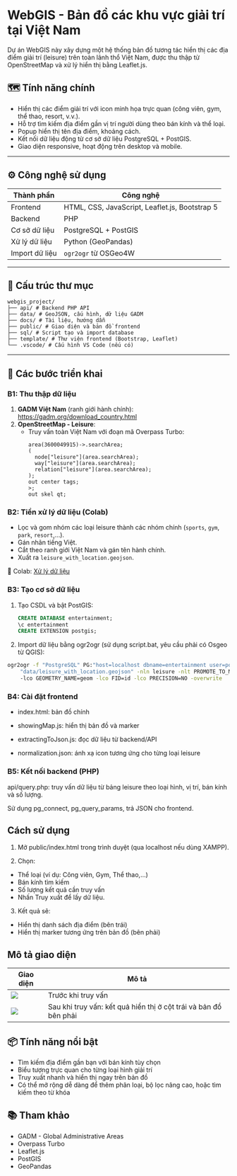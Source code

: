 # WebGIS - Bản đồ các khu vực giải trí tại Việt Nam

Dự án WebGIS này xây dựng một hệ thống bản đồ tương tác hiển thị các địa điểm giải trí (leisure) trên toàn lãnh thổ Việt Nam, được thu thập từ OpenStreetMap và xử lý hiển thị bằng Leaflet.js.

## 🗺️ Tính năng chính

- Hiển thị các điểm giải trí với icon minh họa trực quan (công viên, gym, thể thao, resort, v.v.).
- Hỗ trợ tìm kiếm địa điểm gần vị trí người dùng theo bán kính và thể loại.
- Popup hiển thị tên địa điểm, khoảng cách.
- Kết nối dữ liệu động từ cơ sở dữ liệu PostgreSQL + PostGIS.
- Giao diện responsive, hoạt động trên desktop và mobile.

---

## ⚙️ Công nghệ sử dụng

| Thành phần     | Công nghệ                          |
|----------------|------------------------------------|
| Frontend       | HTML, CSS, JavaScript, Leaflet.js, Bootstrap 5 |
| Backend        | PHP                                |
| Cơ sở dữ liệu  | PostgreSQL + PostGIS               |
| Xử lý dữ liệu  | Python (GeoPandas)                 |
| Import dữ liệu | `ogr2ogr` từ OSGeo4W               |

---

## 📁 Cấu trúc thư mục

```
webgis_project/
├── api/ # Backend PHP API
├── data/ # GeoJSON, cấu hình, dữ liệu GADM
├── docs/ # Tài liệu, hướng dẫn
├── public/ # Giao diện và bản đồ frontend
├── sql/ # Script tạo và import database
├── template/ # Thư viện frontend (Bootstrap, Leaflet)
└── .vscode/ # Cấu hình VS Code (nếu có)
```


---

## 📌 Các bước triển khai

### B1: Thu thập dữ liệu

1. **GADM Việt Nam** (ranh giới hành chính): https://gadm.org/download_country.html
2. **OpenStreetMap - Leisure**:
   - Truy vấn toàn Việt Nam với đoạn mã Overpass Turbo:
     ```osm
     area(3600049915)->.searchArea;
     (
       node["leisure"](area.searchArea);
       way["leisure"](area.searchArea);
       relation["leisure"](area.searchArea);
     );
     out center tags;
     >;
     out skel qt;
     ```

### B2: Tiền xử lý dữ liệu (Colab)

- Lọc và gom nhóm các loại leisure thành các nhóm chính (`sports`, `gym`, `park`, `resort`,...).
- Gán nhãn tiếng Việt.
- Cắt theo ranh giới Việt Nam và gán tên hành chính.
- Xuất ra `leisure_with_location.geojson`.

📄 Colab: [Xử lý dữ liệu](https://colab.research.google.com/drive/1u7SNyXcMERbwIqULQYlqE1pvdGqUbEis)

### B3: Tạo cơ sở dữ liệu

1. Tạo CSDL và bật PostGIS:
   ```sql
   CREATE DATABASE entertainment;
   \c entertainment
   CREATE EXTENSION postgis;
    ```

2. Import dữ liệu bằng ogr2ogr (sử dụng script.bat, yêu cầu phải có Osgeo từ QGIS):

```bash
ogr2ogr -f "PostgreSQL" PG:"host=localhost dbname=entertainment user=postgres password=1" ^
    "data/leisure_with_location.geojson" -nln leisure -nlt PROMOTE_TO_MULTI ^
    -lco GEOMETRY_NAME=geom -lco FID=id -lco PRECISION=NO -overwrite
```

### B4: Cài đặt frontend

- index.html: bản đồ chính

- showingMap.js: hiển thị bản đồ và marker

- extractingToJson.js: đọc dữ liệu từ backend/API

- normalization.json: ánh xạ icon tương ứng cho từng loại leisure

### B5: Kết nối backend (PHP)
api/query.php: truy vấn dữ liệu từ bảng leisure theo loại hình, vị trí, bán kính và số lượng.

Sử dụng pg_connect, pg_query_params, trả JSON cho frontend.

## Cách sử dụng

1. Mở public/index.html trong trình duyệt (qua localhost nếu dùng XAMPP).

2. Chọn:
- Thể loại (ví dụ: Công viên, Gym, Thể thao,...)
- Bán kính tìm kiếm
- Số lượng kết quả cần truy vấn
- Nhấn Truy xuất để lấy dữ liệu.

3. Kết quả sẽ:
- Hiển thị danh sách địa điểm (bên trái)
- Hiển thị marker tương ứng trên bản đồ (bên phải)

## Mô tả giao diện

|Giao diện|Mô tả|
|-------------------|-----------------|
|![](screenshot/B0.png)|Trước khi truy vấn|
|![](screenshot/B1.png)|Sau khi truy vấn: kết quả hiển thị ở cột trái và bản đồ bên phải|

## 📦 Tính năng nổi bật

- Tìm kiếm địa điểm gần bạn với bán kính tùy chọn
- Biểu tượng trực quan cho từng loại hình giải trí
- Truy xuất nhanh và hiển thị ngay trên bản đồ
- Có thể mở rộng dễ dàng để thêm phân loại, bộ lọc nâng cao, hoặc tìm kiếm theo từ khóa

## 📚 Tham khảo

- GADM - Global Administrative Areas
- Overpass Turbo
- Leaflet.js
- PostGIS
- GeoPandas